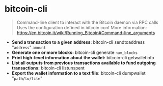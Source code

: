 # bitcoin-cli
> Command-line client to interact with the Bitcoin daemon via RPC calls
> Uses the configuration defined in bitcoin.conf
> More information: <https://en.bitcoin.it/wiki/Running_Bitcoin#Command-line_arguments>
- **Send a transaction to a given address:**
bitcoin-cli sendtoaddress "`address`" `amount`
- **Generate one or more blocks:**
bitcoin-cli generate `num_blocks`
- **Print high-level information about the wallet:**
bitcoin-cli getwalletinfo
- **List all outputs from previous transactions available to fund outgoing transactions:**
bitcoin-cli listunspent
- **Export the wallet information to a text file:**
bitcoin-cli dumpwallet "`path/to/file`"
